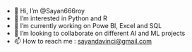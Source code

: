 - 👋 Hi, I’m @Sayan666roy
- 👀 I’m interested in Python and R
- 🌱 I’m currently working on Powe BI, Excel and SQL
- 💞️ I’m looking to collaborate on different AI and ML projects
- 📫 How to reach me : sayandavinci@gmail.com

<!---
Sayan666roy/Sayan666roy is a ✨ special ✨ repository because its `README.md` (this file) appears on your GitHub profile.
You can click the Preview link to take a look at your changes.
--->
